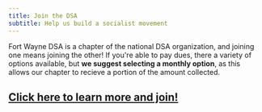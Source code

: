 ```yaml
---
title: Join the DSA
subtitle: Help us build a socialist movement
---
```


Fort Wayne DSA is a chapter of the national DSA organization, and joining one means joining the other! If you're able to pay dues, there a variety of options available, but **we suggest selecting a monthly option**, as this allows our chapter to recieve a portion of the amount collected.  

## [Click here to learn more and join!](https://dsausa.org/join)
